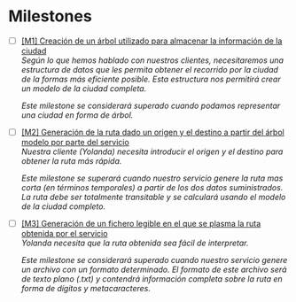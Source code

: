 
# Milestones  
- [ ] [[M1] Creación de un árbol utilizado para almacenar la información de la ciudad](https://github.com/pedromarting3/OnTime/milestone/1)  
    _Según lo que hemos hablado con nuestros clientes, necesitaremos una estructura de datos que les permita obtener el recorrido por la ciudad de la formas más eficiente posible. Esta estructura nos permitirá crear un modelo de la ciudad completa._

    _Este milestone se considerará superado cuando podamos representar una ciudad en forma de árbol._

- [ ] [[M2] Generación de la ruta dado un origen y el destino a partir del árbol modelo por parte del servicio](https://github.com/pedromarting3/OnTime/milestone/2)  
    _Nuestra cliente (Yolanda) necesita introducir el origen y el destino para obtener la ruta más rápida._

    _Este milestone se superará cuando nuestro servicio genere la ruta mas corta (en términos temporales) a partir de los dos datos suministrados. La ruta debe ser totalmente transitable y se calculará usando el modelo de la ciudad completo._

- [ ] [[M3] Generación de un fichero legible en el que se plasma la ruta obtenida por el servicio](https://github.com/pedromarting3/OnTime/milestone/3)  
    _Yolanda necesita que la ruta obtenida sea fácil de interpretar._
    
    _Este milestone se considerará superado cuando nuestro servicio genere un archivo con un formato determinado. El formato de este archivo será de texto plano (.txt) y contendrá información completa sobre la ruta en forma de dígitos y metacaracteres._
